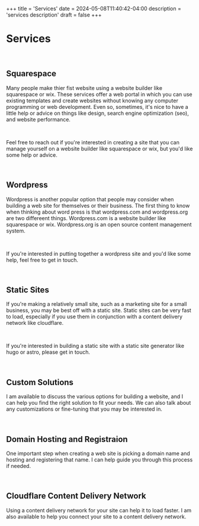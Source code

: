 +++
title = 'Services'
date = 2024-05-08T11:40:42-04:00
description = 'services description'
draft = false
+++

<h1 class='txt-center'>Services</h1> 

<br>

## Squarespace

Many people make thier fist website using a website builder like squarespace or wix.  These services offer a web portal in which you can use existing templates and create websites without knowing any computer programming or web development.  Even so, sometimes, it's nice to have a little help or advice on things like design, search engine optimization (seo), and website performance.  

<br>

Feel free to reach out if you're interested in creating a site that you can manage yourself on a website builder like squarespace or wix, but you'd like some help or advice.

<br>

## Wordpress

Wordpress is another popular option that people may consider when building a web site for themselves or their business.  The first thing to know when thinking about word press is that wordpress.com and wordpress.org are two differeent things.  Wordpress.com is a website builder like squarespace or wix.  Wordpress.org is an open source content management system.  

<br>

If you're interested in putting together a wordpress site and you'd like some help, feel free to get in touch.

<br>

## Static Sites

If you're making a relatively small site, such as a marketing site for a small business, you may be best off with a static site.  Static sites can be very fast to load, especially if you use them in conjunction with a content delivery network like cloudflare.

<br>

If you're interested in building a static site with a static site generator like hugo or astro, please get in touch.

<br>

## Custom Solutions

I am available to discuss the various options for building a website, and I can help you find the right solution to fit your needs.  We can also talk about any customizations or fine-tuning that you may be interested in.

<br>

## Domain Hosting and Registraion

One important step when creating a web site is picking a domain name and hosting and registering that name.  I can help guide you through this process if needed.

<br>

## Cloudflare Content Delivery Network

Using a content delivery network for your site can help it to load faster.  I am also available to help you connect your site to a content delivery network.

<br>
